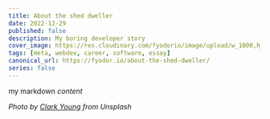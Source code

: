 ```yaml
---
title: About the shed dweller
date: 2022-12-29
published: false
description: My boring developer story
cover_image: https://res.cloudinary.com/fyodorio/image/upload/w_1000,h_420,c_fill,g_auto/v1672322897/clark-young-fQxMGkYXqFU-unsplash_o3eyfh.jpg
tags: [meta, webdev, career, software, essay]
canonical_url: https://fyodor.io/about-the-shed-dweller/
series: false
---
```


my markdown *content*

_Photo by [Clark Young](https://unsplash.com/@cbyoung) from Unsplash_